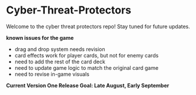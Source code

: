 # Cyber-Threat-Protectors

Welcome to the cyber threat protectors repo! Stay tuned for future updates.

**known issues for the game**
- drag and drop system needs revision
- card effects work for player cards, but not for enemy cards
- need to add the rest of the card deck
- need to update game logic to match the original card game
- need to revise in-game visuals

**Current Version One Release Goal: Late August, Early September**
